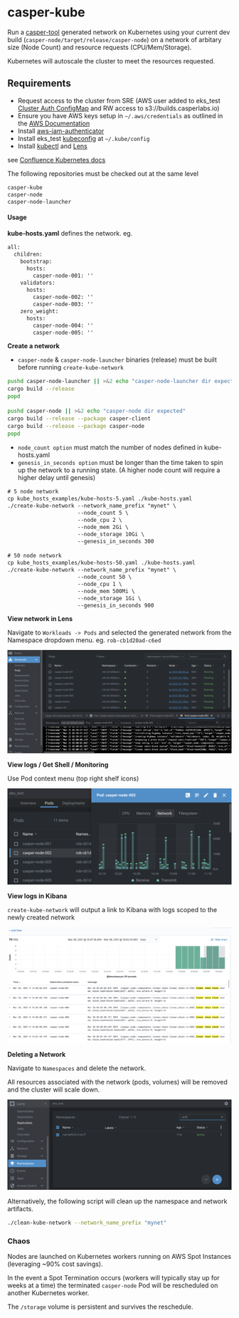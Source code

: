 # casper-kube

Run a [casper-tool](https://github.com/dwerner/casper-test-ansible/blob/main/casper-tool.py) generated network on Kubernetes using your current dev build (`casper-node/target/release/casper-node`) on a network of arbitary size (Node Count) and resource requests (CPU/Mem/Storage).

Kubernetes will autoscale the cluster to meet the resources requested.

## Requirements

* Request access to the cluster from SRE (AWS user added to eks_test [Cluster Auth ConfigMap](https://github.com/CasperLabs/sre/blob/master/kubernetes/clusters/test/config-map-aws-auth.yaml) and RW access to s3://builds.casperlabs.io)
* Ensure you have AWS keys setup in `~/.aws/credentials` as outlined in the [AWS Documentation](https://docs.aws.amazon.com/cli/latest/userguide/cli-configure-files.html)
* Install [aws-iam-authenticator](https://docs.aws.amazon.com/eks/latest/userguide/install-aws-iam-authenticator.html)
* Install eks_test [kubeconfig](https://github.com/CasperLabs/sre/blob/master/terraform/kubernetes/test/kubeconfig_test) at `~/.kube/config`
* Install [kubectl](https://kubernetes.io/docs/tasks/tools/install-kubectl/) and [Lens](https://k8slens.dev/)


see [Confluence Kubernetes docs](https://casperlabs.atlassian.net/wiki/spaces/OPS/pages/1034584065/Kubernetes)


The following repositories must be checked out at the same level

```
casper-kube
casper-node
casper-node-launcher
```


#### Usage

**kube-hosts.yaml** defines the network. eg.

```
all:
  children:
    bootstrap:
      hosts:
        casper-node-001: ''
    validators:
      hosts:
        casper-node-002: ''
        casper-node-003: ''
    zero_weight:
      hosts:
        casper-node-004: ''
        casper-node-005: ''
```

**Create a network**

* `casper-node` & `casper-node-launcher` binaries (release) must be built before running `create-kube-network`

```bash
pushd casper-node-launcher || >&2 echo "casper-node-launcher dir expected"
cargo build --release
popd

pushd casper-node || >&2 echo "casper-node dir expected"
cargo build --release --package casper-client
cargo build --release --package casper-node
popd
```

* `node_count option` must match the number of nodes defined in kube-hosts.yaml
* `genesis_in_seconds option` must be longer than the time taken to spin up the network to a running state. (A higher node count will require a higher delay until genesis)

```
# 5 node network
cp kube_hosts_examples/kube-hosts-5.yaml ./kube-hosts.yaml
./create-kube-network --network_name_prefix "mynet" \
                      --node_count 5 \
                      --node_cpu 2 \
                      --node_mem 2Gi \
                      --node_storage 10Gi \
                      --genesis_in_seconds 300

# 50 node network
cp kube_hosts_examples/kube-hosts-50.yaml ./kube-hosts.yaml
./create-kube-network --network_name_prefix "mynet" \
                      --node_count 50 \
                      --node_cpu 1 \
                      --node_mem 500Mi \
                      --node_storage 1Gi \
                      --genesis_in_seconds 900
```


**View network in Lens**

Navigate to `Workloads -> Pods` and selected the generated network from the Namespace dropdown menu. eg. `rob-cb1d20ad-c6ed`

![Lens example](docs/readme1.png)

**View logs / Get Shell / Monitoring**

Use Pod context menu (top right shelf icons)

![Lens example](docs/readme2.png)

**View logs in Kibana**

`create-kube-network` will output a link to Kibana with logs scoped to the newly created network

![Kibana Logs](docs/readme3.png)

**Deleting a Network**

Navigate to `Namespaces` and delete the network.

All resources associated with the network (pods, volumes) will be removed and the cluster will scale down.

![Delete Network](docs/readme4.png)

Alternatively, the following script will clean up the namespace and network artifacts.

```bash
./clean-kube-network --network_name_prefix "mynet"
```

### Chaos

Nodes are launched on Kubernetes workers running on AWS Spot Instances (leveraging ~90% cost savings).

In the event a Spot Termination occurs (workers will typically stay up for weeks at a time) the terminated `casper-node` Pod will be rescheduled on another Kubernetes worker.

The `/storage` volume is persistent and survives the reschedule.
